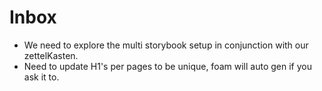 # Inbox

- We need to explore the multi storybook setup in conjunction with our zettelKasten.
- Need to update H1's per pages to be unique, foam will auto gen if you ask it to.

